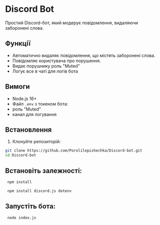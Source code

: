 # Discord Bot

Простий Discord-бот, який модерує повідомлення, видаляючи заборонені слова.

## Функції
- Автоматично видаляє повідомлення, що містять заборонені слова.
- Повідомляє користувача про порушення.
- Видає порушнику роль "Muted"
- Логує все в чаті для логів бота

## Вимоги
- Node.js 16+
- Файл `.env` з токеном бота:
- роль "Muted"
- канал для логування

## Встановлення
1. Клонуйте репозиторій:
 ```sh
 git clone https://github.com/Porolilepishechka/Discord-bot.git
 cd Discord-bot
 ```

## Встановіть залежності:
 ```sh
  npm install
 ```
 ```sh
  npm install discord.js dotenv
 ```
## Запустіть бота:
 ```sh
  node index.js
 ```
